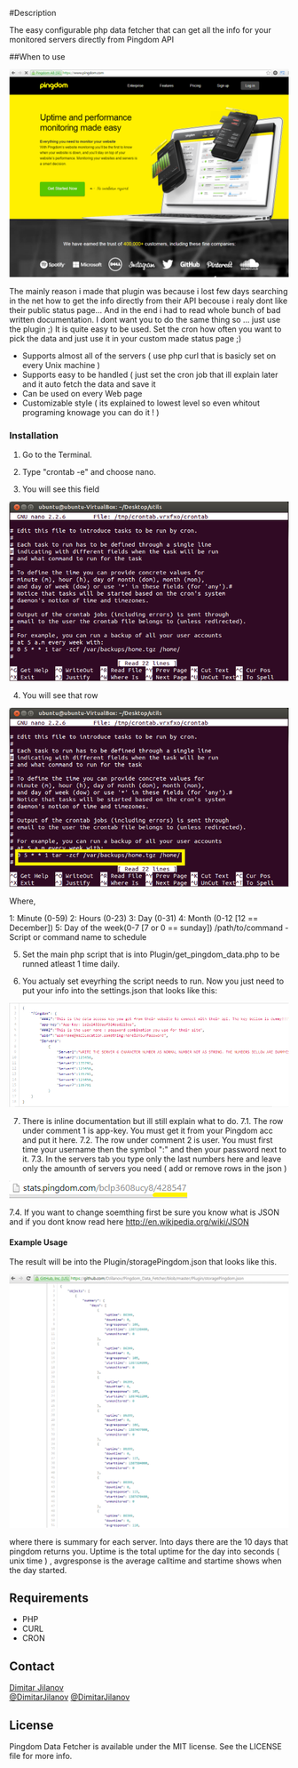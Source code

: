 #Description

The easy configurable php data fetcher that can get all the info for your monitored servers directly from Pingdom API

##When to use

[![Pingdom home](Screenshots/PingdomHome.png)](Screenshots/PingdomHome.png)

The mainly reason i made that plugin was because i lost few days searching in the net how to get the info directly from their API becouse i realy dont like their public status page... And in the end i had to read whole bunch of bad written documentation. I dont want you to do the same thing so ... just use the plugin ;) It is quite easy to be used. Set the cron how often you want to pick the data and just use it in your custom made status page ;)

* Supports almost all of the servers ( use php curl that is basicly set on every Unix machine )
* Supports easy to be handled ( just set the cron job that ill explain later and it auto fetch the data and save it 
* Can be used on every Web page
* Customizable style ( its explained to lowest level so even whitout programing knowage you can do it ! )

### Installation

1. Go to the Terminal. 

2. Type "crontab -e" and choose nano.

3. You will see this field

[![Cron home](Screenshots/cron-large.png)](Screenshots/PingdomHome.png)

4. You will see that row

[![Cron home](Screenshots/cron-target.png)](Screenshots/PingdomHome.png)

Where,

1: Minute (0-59)
2: Hours (0-23)
3: Day (0-31)
4: Month (0-12 [12 == December])
5: Day of the week(0-7 [7 or 0 == sunday])
/path/to/command - Script or command name to schedule

5. Set the main php script that is into Plugin/get_pingdom_data.php to be runned atleast 1 time daily.

6. You actualy set eveyrhing the script needs to run. Now you just need to put your info into the settings.json that looks like this:

[![Settings json](Screenshots/settings.png)](Screenshots/settings.png)

7. There is inline documentation but ill still explain what to do.
7.1. The row under comment 1 is app-key. You must get it from your Pingdom acc and put it here.
7.2. The row under comment 2 is user. You must first time your username then the symbol ":" and then your password next to it.
7.3. In the servers tab you type only the last numbers here and leave only the amounth of servers you need ( add or remove rows in the json )

[![Cron home](Screenshots/servers.png)](Screenshots/Servers.png)

7.4. If you want to change soemthing first be sure you know what is JSON and if you dont know read here http://en.wikipedia.org/wiki/JSON

#### Example Usage

The result will be into the Plugin/storagePingdom.json that looks like this.

[![Cron home](Screenshots/result.png)](Screenshots/result.png)

where there is summary for each server. Into days there are the 10 days that pingdom returns you. Uptime is the total uptime for the day into seconds ( unix time ) , avgresponse is the average calltime and startime shows when the day started.

## Requirements

* PHP
* CURL
* CRON

## Contact

[Dimitar Jilanov](http://jilanov.com)   
[@DimitarJilanov](https://twitter.com/DimiturJilanov)
[@DimitarJilanov](https://www.facebook.com/djilanov)

## License

Pingdom Data Fetcher is available under the MIT license. See the LICENSE file for more info.
